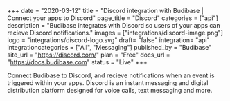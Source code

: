 +++
date = "2020-03-12"
title = "Discord integration with Budibase | Connect your apps to Discord"
page_title = "Discord"
categories = ["api"] 
description = "Budibase integrates with Discord so users of your apps can recieve Discord notifications."
images = ["integrations/discord-image.png"]
logo = "integrations/discord-logo.svg"
draft= "false"
integration= "api"
integrationcategories = ["All", "Messaging"]
published_by = "Budibase"
site_url = "https://discord.com/"
plan = "Free"
docs_url = "https://docs.budibase.com"
status = "Live" 
+++

Connect Budibase to Discord, and recieve notifications when an event is triggered within your apps. Discord is an instant messaging and digital distribution platform designed for voice calls, text messaging and more.